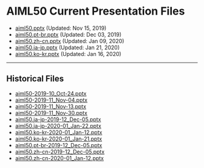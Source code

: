 <!--
This is a machine generated file,
and should not be edited,
as it will be overwritten with future updates.

If you have questions around this process
please contact Scott Cate
-->

# AIML50 Current Presentation Files

- [aiml50.pptx](https://globaleventcdn.blob.core.windows.net/assets/aiml/aiml50/aiml50.pptx) (Updated: Nov 15, 2019)
- [aiml50.pt-br.pptx](https://globaleventcdn.blob.core.windows.net/assets/aiml/aiml50/aiml50.pt-br.pptx) (Updated: Dec 03, 2019)
- [aiml50.zh-cn.pptx](https://globaleventcdn.blob.core.windows.net/assets/aiml/aiml50/aiml50.zh-cn.pptx) (Updated: Jan 09, 2020)
- [aiml50.ja-jp.pptx](https://globaleventcdn.blob.core.windows.net/assets/aiml/aiml50/aiml50.ja-jp.pptx) (Updated: Jan 21, 2020)
- [aiml50.ko-kr.pptx](https://globaleventcdn.blob.core.windows.net/assets/aiml/aiml50/aiml50.ko-kr.pptx) (Updated: Jan 16, 2020)
---
## Historical Files
- [aiml50-2019-10_Oct-24.pptx](https://globaleventcdn.blob.core.windows.net/assets/aiml/aiml50/aiml50-2019-10_Oct-24.pptx)
- [aiml50-2019-11_Nov-04.pptx](https://globaleventcdn.blob.core.windows.net/assets/aiml/aiml50/aiml50-2019-11_Nov-04.pptx)
- [aiml50-2019-11_Nov-13.pptx](https://globaleventcdn.blob.core.windows.net/assets/aiml/aiml50/aiml50-2019-11_Nov-13.pptx)
- [aiml50-2019-11_Nov-30.pptx](https://globaleventcdn.blob.core.windows.net/assets/aiml/aiml50/aiml50-2019-11_Nov-30.pptx)
- [aiml50.ja-jp-2019-12_Dec-05.pptx](https://globaleventcdn.blob.core.windows.net/assets/aiml/aiml50/aiml50.ja-jp-2019-12_Dec-05.pptx)
- [aiml50.ja-jp-2020-01_Jan-22.pptx](https://globaleventcdn.blob.core.windows.net/assets/aiml/aiml50/aiml50.ja-jp-2020-01_Jan-22.pptx)
- [aiml50.ko-kr-2020-01_Jan-12.pptx](https://globaleventcdn.blob.core.windows.net/assets/aiml/aiml50/aiml50.ko-kr-2020-01_Jan-12.pptx)
- [aiml50.ko-kr-2020-01_Jan-21.pptx](https://globaleventcdn.blob.core.windows.net/assets/aiml/aiml50/aiml50.ko-kr-2020-01_Jan-21.pptx)
- [aiml50.pt-br-2019-12_Dec-05.pptx](https://globaleventcdn.blob.core.windows.net/assets/aiml/aiml50/aiml50.pt-br-2019-12_Dec-05.pptx)
- [aiml50.zh-cn-2019-12_Dec-05.pptx](https://globaleventcdn.blob.core.windows.net/assets/aiml/aiml50/aiml50.zh-cn-2019-12_Dec-05.pptx)
- [aiml50.zh-cn-2020-01_Jan-12.pptx](https://globaleventcdn.blob.core.windows.net/assets/aiml/aiml50/aiml50.zh-cn-2020-01_Jan-12.pptx)


